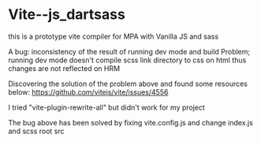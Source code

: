 # Vite--js_dartsass

this is a prototype vite compiler for MPA with Vanilla JS and sass

A bug: inconsistency of the result of running dev mode and build
Problem; running dev mode doesn't compile scss link directory to css on html thus changes are not reflected on HRM

Discovering the solution of the problem above and found some resources below:
https://github.com/vitejs/vite/issues/4556

I tried "vite-plugin-rewrite-all" but didn't work for my project

The bug above has been solved by fixing vite.config.js and change index.js and scss root src
